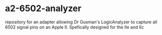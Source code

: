 # a2-6502-analyzer
repository for an adapter allowing Dr Gusman's LogicAnalyzer to capture all 6502 signal pins on an Apple II. Spefically designed for the IIe and IIc
